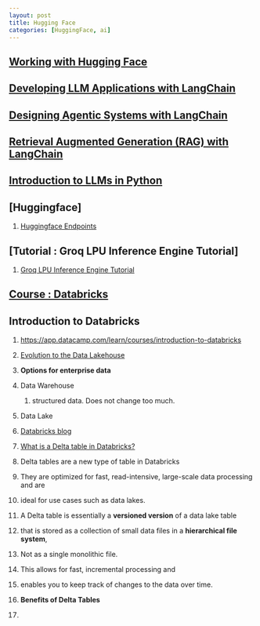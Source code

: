 ```yaml
---
layout: post
title: Hugging Face 
categories: [HuggingFace, ai] 
---
```


## [Working with Hugging Face](https://app.datacamp.com/learn/courses/working-with-hugging-face)



## [Developing LLM Applications with LangChain](https://app.datacamp.com/learn/courses/developing-llm-applications-with-langchain)


## [Designing Agentic Systems with LangChain](https://app.datacamp.com/learn/courses/designing-agentic-systems-with-langchain)
## [Retrieval Augmented Generation (RAG) with LangChain](https://app.datacamp.com/learn/courses/retrieval-augmented-generation-rag-with-langchain)

## [Introduction to LLMs in Python](https://app.datacamp.com/learn/courses/introduction-to-llms-in-python)


## [Huggingface]

1. [Huggingface Endpoints](https://python.langchain.com/docs/integrations/llms/huggingface_endpoint/)




## [Tutorial : Groq LPU Inference Engine Tutorial]

1. [Groq LPU Inference Engine Tutorial](https://www.datacamp.com/tutorial/groq-lpu-inference)



## [Course : Databricks](https://app.datacamp.com/learn/courses?technologies=22)

## Introduction to Databricks

1. https://app.datacamp.com/learn/courses/introduction-to-databricks

1. [Evolution to the Data Lakehouse](https://www.databricks.com/blog/2021/05/19/evolution-to-the-data-lakehouse.html)

1. **Options for enterprise data** 
1. Data Warehouse 
    1. structured data. Does not change too much. 
1. Data Lake 



1. [Databricks blog](https://www.databricks.com/blog)

1. [What is a Delta table in Databricks?](https://medium.com/event-driven-utopia/what-is-delta-table-in-databricks-b660b80ecc5a)

1. Delta tables are a new type of table in Databricks 
1. They are optimized for fast, read-intensive, large-scale data processing and are 
1. ideal for use cases such as data lakes.
1. A Delta table is essentially a **versioned version** of a data lake table 
1. that is stored as a collection of small data files in a **hierarchical file system**, 
1. Not as a single monolithic file. 
1. This allows for fast, incremental processing and 
1. enables you to keep track of changes to the data over time.

1. **Benefits of Delta Tables** 
1. 


